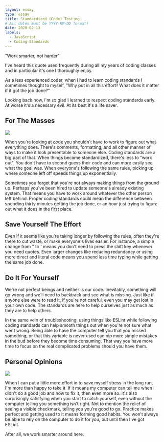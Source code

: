 ```yaml
---
layout: essay
type: essay
title: Standardized (Code) Testing
# All dates must be YYYY-MM-DD format!
date: 2020-02-13
labels:
  - JavaScript
  - Coding Standards
---
```


"Work smarter, not harder"

I've heard this quote used frequently during all my years of coding classes and in particular it's one I thoroughly enjoy.

As a less experienced coder, when I had to learn coding standards I sometimes thought to myself, "Why put in all this effort? What does it matter if it got the job done?"

Looking back now, I'm so glad I learned to respect coding standards early. At worse it's a necessary evil. At its best it's a life saver.

## For The Masses

<img class="ui medium center floated image" src="../images/hands.jpg">

When you're looking at code you shouldn't have to work to figure out what everything does. There's comments, formatting, and all other manner of ways to make it look presentable to someone else. Coding standards are a big part of that. When things become standardized, there's less to "work out". You don't have to second guess their code and can more easily see what the goal was. When everyone's following the same rules, picking up where someone left off speeds things up exponentially.

Sometimes you forget that you're not always making things from the ground up. Perhaps you've been hired to update someone's already existing system. That means you have to work around whatever the other person left behind. Proper coding standards could mean the difference between spending thirty minutes getting the job done, or an hour just trying to figure out what it does in the first place.

## Save Yourself The Effort

Even if it seems like you're taking longer by following the rules, often they're there to cut waste, or make everyone's lives easier. For instance, a simple change from " to ' means you don't need to press the shift key whenever you need quotes. Even larger changes like reducing redundancy or using more direct and literal code means you spend less time typing while getting the same job done.

## Do It For Yourself

We're not perfect beings and neither is our code. Inevitably, something will go wrong and we'll need to backtrack and see what is missing. Just like if anyone else were to read it, if you're not careful, even you may get lost in your own code. The standards are here to help ourselves just as much as they are to help others.

In the same vein of troubleshooting, using things like ESLint while following coding standards can help smooth things out when you're not sure what went wrong. Being able to have the computer tell you that you missed something, or that this variable is never used can nip more simple mistakes in the bud before they become time consuming. That way you have more time to focus on the real complicated problems should you have them.

## Personal Opinions

<img class="ui medium center floated image" src="../images/green-check.jpg">

When I can put a little more effort in to save myself stress in the long run, I'm more than happy to take it. If it means my computer can tell me when I didn't do a good job and how to fix it, then even more so. It's also surprisingly satisfying when you start to catch yourself, even without the computer telling you something isn't right. Not to mention the relief of seeing a visible checkmark, telling you you're good to go. Practice makes perfect and getting used to it means forming good habits. You won't always be able to rely on the computer to do it for you, but until then I've got ESLint.

After all, we work smarter around here.
